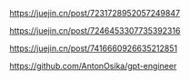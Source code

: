 
https://juejin.cn/post/7231728952057249847


https://juejin.cn/post/7246453307735392316


https://juejin.cn/post/7416660926635212851



https://github.com/AntonOsika/gpt-engineer
